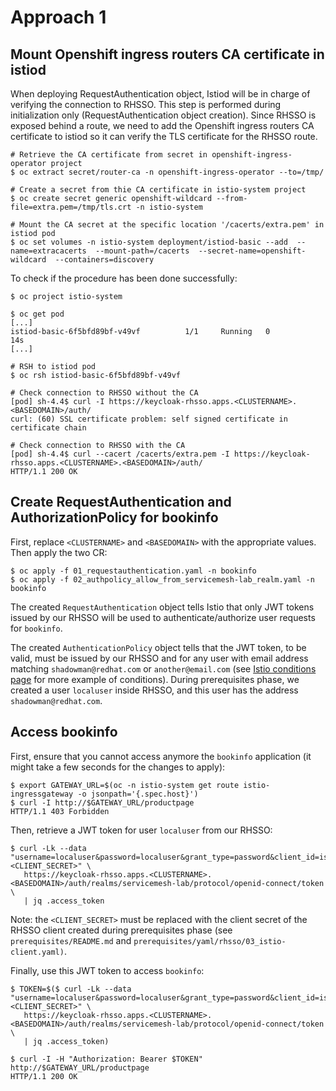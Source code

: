 # Approach 1

## Mount Openshift ingress routers CA certificate in istiod
When deploying RequestAuthentication object, Istiod will be in charge of verifying the connection to RHSSO. This step is performed during initialization only (RequestAuthentication object creation). Since RHSSO is exposed behind a route, we need to add the Openshift ingress routers CA certificate to istiod so it can verify the TLS certificate for the RHSSO route.

```
# Retrieve the CA certificate from secret in openshift-ingress-operator project 
$ oc extract secret/router-ca -n openshift-ingress-operator --to=/tmp/

# Create a secret from thie CA certificate in istio-system project
$ oc create secret generic openshift-wildcard --from-file=extra.pem=/tmp/tls.crt -n istio-system

# Mount the CA secret at the specific location '/cacerts/extra.pem' in istiod pod
$ oc set volumes -n istio-system deployment/istiod-basic --add  --name=extracacerts  --mount-path=/cacerts  --secret-name=openshift-wildcard  --containers=discovery
```

To check if the procedure has been done successfully:
```
$ oc project istio-system

$ oc get pod
[...]
istiod-basic-6f5bfd89bf-v49vf          1/1     Running   0          14s
[...]

# RSH to istiod pod
$ oc rsh istiod-basic-6f5bfd89bf-v49vf 

# Check connection to RHSSO without the CA
[pod] sh-4.4$ curl -I https://keycloak-rhsso.apps.<CLUSTERNAME>.<BASEDOMAIN>/auth/
curl: (60) SSL certificate problem: self signed certificate in certificate chain

# Check connection to RHSSO with the CA
[pod] sh-4.4$ curl --cacert /cacerts/extra.pem -I https://keycloak-rhsso.apps.<CLUSTERNAME>.<BASEDOMAIN>/auth/
HTTP/1.1 200 OK
```

## Create RequestAuthentication and AuthorizationPolicy for bookinfo

First, replace `<CLUSTERNAME>` and `<BASEDOMAIN>` with the appropriate values. Then apply the two CR:
```
$ oc apply -f 01_requestauthentication.yaml -n bookinfo
$ oc apply -f 02_authpolicy_allow_from_servicemesh-lab_realm.yaml -n bookinfo 
```

The created `RequestAuthentication` object tells Istio that only JWT tokens issued by our RHSSO will be used to authenticate/authorize user requests for `bookinfo`.

The created `AuthenticationPolicy` object tells that the JWT token, to be valid, must be issued by our RHSSO and for any user with email address matching `shadowman@redhat.com` or `another@email.com` (see [Istio conditions page](https://istio.io/latest/docs/reference/config/security/conditions/) for more example of conditions). During prerequisites phase, we created a user `localuser` inside RHSSO, and this user has the address `shadowman@redhat.com`.

## Access bookinfo

First, ensure that you cannot access anymore the `bookinfo` application (it might take a few seconds for the changes to apply):
```
$ export GATEWAY_URL=$(oc -n istio-system get route istio-ingressgateway -o jsonpath='{.spec.host}')
$ curl -I http://$GATEWAY_URL/productpage                                                           
HTTP/1.1 403 Forbidden
```

Then, retrieve a JWT token for user `localuser` from our RHSSO:
```
$ curl -Lk --data "username=localuser&password=localuser&grant_type=password&client_id=istio&client_secret=<CLIENT_SECRET>" \
   https://keycloak-rhsso.apps.<CLUSTERNAME>.<BASEDOMAIN>/auth/realms/servicemesh-lab/protocol/openid-connect/token \
   | jq .access_token
```

Note: the `<CLIENT_SECRET>` must be replaced with the client secret of the RHSSO client created during prerequisites phase (see `prerequisites/README.md` and `prerequisites/yaml/rhsso/03_istio-client.yaml)`.

Finally, use this JWT token to access `bookinfo`:
```
$ TOKEN=$($ curl -Lk --data "username=localuser&password=localuser&grant_type=password&client_id=istio&client_secret=<CLIENT_SECRET>" \
   https://keycloak-rhsso.apps.<CLUSTERNAME>.<BASEDOMAIN>/auth/realms/servicemesh-lab/protocol/openid-connect/token \
   | jq .access_token)

$ curl -I -H "Authorization: Bearer $TOKEN" http://$GATEWAY_URL/productpage
HTTP/1.1 200 OK
```
